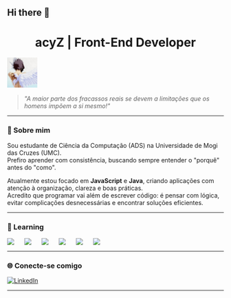 ## Hi there 👋
<h1 align="center">acyZ | Front-End Developer</h1>

<img src="https://github.com/79Emanuel/79Emanuel/blob/main/Kaworu%20Nagisa.jpg" width="70" />

> *"A maior parte dos fracassos reais se devem a limitações que os homens impõem a si mesmo!"*

---

### 🧠 Sobre mim

Sou estudante de Ciência da Computação (ADS) na Universidade de Mogi das Cruzes (UMC).  
Prefiro aprender com consistência, buscando sempre entender o "porquê" antes do "como".

Atualmente estou focado em **JavaScript** e **Java**, criando aplicações com atenção à organização, clareza e boas práticas.  
Acredito que programar vai além de escrever código: é pensar com lógica, evitar complicações desnecessárias e encontrar soluções eficientes.

---

### 🧠 Learning

<div style="display: flex; align-items: center;">
  <img src="https://cdn.jsdelivr.net/gh/devicons/devicon/icons/java/java-original.svg" width="40" />
  <img src="https://cdn.jsdelivr.net/gh/devicons/devicon/icons/javascript/javascript-original.svg" width="40" />
  <img src="https://cdn.jsdelivr.net/gh/devicons/devicon/icons/react/react-original.svg" width="40" />
  <img src="https://cdn.jsdelivr.net/gh/devicons/devicon/icons/mysql/mysql-original.svg" width="40" />
  <img src="https://cdn.jsdelivr.net/gh/devicons/devicon/icons/html5/html5-original.svg" width="40" />
  <img src="https://cdn.jsdelivr.net/gh/devicons/devicon/icons/css3/css3-original.svg" width="40" />
</div>


---

### 🌐 Conecte-se comigo

[![LinkedIn](https://img.shields.io/badge/acyZ-0077B5?style=for-the-badge&logo=linkedin&logoColor=white)](https://www.linkedin.com/in/pedro-emanuel-8a6581379/)

---


